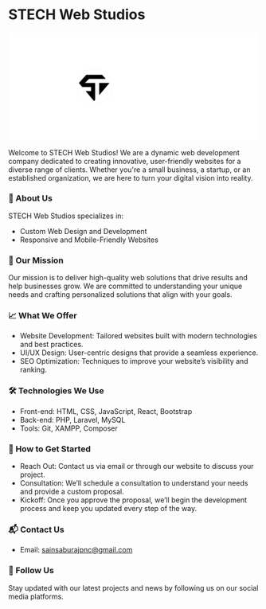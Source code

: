 # STECH Web Studios

![Screenshot](https://github.com/STECH-WEB-STUDIOS/Divine-Spa/blob/master/assets/img/STECH-WHITE-SMALL.png)

Welcome to STECH Web Studios! We are a dynamic web development company dedicated to creating innovative, user-friendly websites for a diverse range of clients. Whether you're a small business, a startup, or an established organization, we are here to turn your digital vision into reality.

### 🚀 About Us
STECH Web Studios specializes in:
+ Custom Web Design and Development
+ Responsive and Mobile-Friendly Websites

### 🌟 Our Mission
Our mission is to deliver high-quality web solutions that drive results and help businesses grow. We are committed to understanding your unique needs and crafting personalized solutions that align with your goals.

### 📈 What We Offer
+ Website Development: Tailored websites built with modern technologies and best practices.
+ UI/UX Design: User-centric designs that provide a seamless experience.
+ SEO Optimization: Techniques to improve your website’s visibility and ranking.

### 🛠️ Technologies We Use
+ Front-end: HTML, CSS, JavaScript, React, Bootstrap
+ Back-end: PHP, Laravel, MySQL
+ Tools: Git, XAMPP, Composer

### 📅 How to Get Started
+ Reach Out: Contact us via email or through our website to discuss your project.
+ Consultation: We’ll schedule a consultation to understand your needs and provide a custom proposal.
+ Kickoff: Once you approve the proposal, we’ll begin the development process and keep you updated every step of the way.

### 📬 Contact Us
+ Email: sainsaburajpnc@gmail.com

### 📢 Follow Us
Stay updated with our latest projects and news by following us on our social media platforms.
